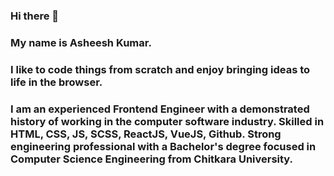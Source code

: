 ### Hi there 👋

### My name is Asheesh Kumar.

### I like to code things from scratch and enjoy bringing ideas to life in the browser.

### I am an experienced Frontend Engineer with a demonstrated history of working in the computer software industry. Skilled in HTML, CSS, JS, SCSS, ReactJS, VueJS, Github. Strong engineering professional with a Bachelor's degree focused in Computer Science Engineering from Chitkara University.

<!--
**AsheeshKumar34/AsheeshKumar34** is a ✨ _special_ ✨ repository because its `README.md` (this file) appears on your GitHub profile.

Here are some ideas to get you started:

- 🔭 I’m currently working on ...
- 🌱 I’m currently learning ...
- 👯 I’m looking to collaborate on ...
- 🤔 I’m looking for help with ...
- 💬 Ask me about ...
- 📫 How to reach me: ...
- 😄 Pronouns: ...
- ⚡ Fun fact: ...
-->
